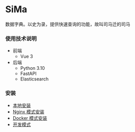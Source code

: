 # SiMa

数据字典。以史为录，提供快速查询的功能，故叫司马迁的司马

### 使用技术说明

- 前端
  - Vue 3
- 后端
  - Python 3.10
  - FastAPI
  - Elasticsearch

### 安装

- [本地安装](https://github.com/parker-pu/SiMa/blob/main/docs/LocalInstall.md)
- [Nginx 模式安装]()
- [Docker 模式安装]()
- [开发模式]()

